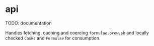 # api

TODO: documentation

Handles fetching, caching and coercing `formulae.brew.sh` and locally checked `Casks` and `Formulae` for consumption.